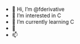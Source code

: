 - 👋 Hi, I’m @fderivative
- 👀 I’m interested in C
- 🌱 I’m currently learning C
- 💞️ 
- 📫 

<!---
fderivative/fderivative is a ✨ special ✨ repository because its `README.md` (this file) appears on your GitHub profile.
You can click the Preview link to take a look at your changes.
--->
